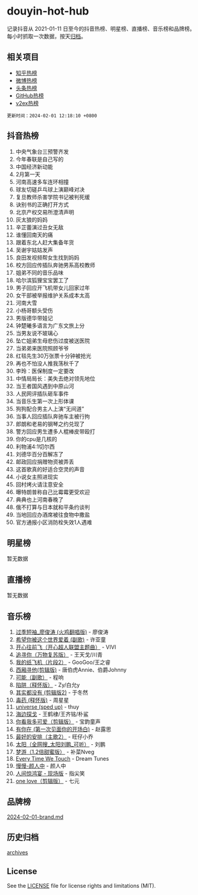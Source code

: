 # douyin-hot-hub

记录抖音从 2021-01-11 日至今的抖音热榜、明星榜、直播榜、音乐榜和品牌榜。每小时抓取一次数据，按天[归档](archives)。

## 相关项目

- [知乎热榜](https://github.com/lonnyzhang423/zhihu-hot-hub)
- [微博热榜](https://github.com/lonnyzhang423/weibo-hot-hub)
- [头条热榜](https://github.com/lonnyzhang423/toutiao-hot-hub)
- [GitHub热榜](https://github.com/lonnyzhang423/github-hot-hub)
- [v2ex热榜](https://github.com/lonnyzhang423/v2ex-hot-hub)


`更新时间：2024-02-01 12:18:10 +0800`

## 抖音热榜

1. 中央气象台三预警齐发
1. 今年春联是自己写的
1. 中国经济新动能
1. 2月第一天
1. 河南高速多车连环相撞
1. 球友切磋乒乓球上演巅峰对决
1. 复旦教师杀害学院书记被判死缓
1. 诀别书的正确打开方式
1. 北京产权交易所澄清声明
1. 灰太狼的妈妈
1. 辛芷蕾演过丑女无敌
1. 谁懂回南天的痛
1. 跟着东北人赶大集备年货
1. 吴谢宇姑姑发声
1. 良田发视频帮女生找到妈妈
1. 校方回应传插队奔驰男系高校教师
1. 姐弟不同的音乐品味
1. 哈尔滨狐狸宝宝罢工了
1. 男子回应开飞机带女儿回家过年
1. 女干部被举报维护关系成本太高
1. 河南大雪
1. 小杨哥额头受伤
1. 男版德华带娃记
1. 钟楚曦多语言为广东文旅上分
1. 当男友说不玻璃心
1. 坠亡姐弟生母悲伤过度被送医院
1. 当弟弟来医院照顾爷爷
1. 红毯先生30万张票十分钟被抢光
1. 再也不怕没人推我荡秋千了
1. 李玲：医保制度一定要改
1. 中情局局长：美失去绝对领先地位
1. 当王者国风遇到中原山河
1. 人民网评插队砸车事件
1. 当音乐生第一次上形体课
1. 狗狗配合男主人上演“无间道”
1. 当事人回应插队奔驰车主被行拘
1. 郎朗和老易的钢琴之约兑现了
1. 警方回应男生遭多人棍棒皮带殴打
1. 你的cpu是几核的
1. 利物浦4:1切尔西
1. 刘德华百分百解冻了
1. 邮政回应捐赠物资被弄丢
1. 这首歌真的好适合空灵的声音
1. 小说女主照进现实
1. 回村烤火请注意安全
1. 曝特朗普称自己比霉霉更受欢迎
1. 典典也上河南春晚了
1. 俄不打算与日本就和平条约谈判
1. 当地回应办酒席被往食物中撒盐
1. 官方通报小区消防栓失效1人遇难

## 明星榜

暂无数据

## 直播榜

暂无数据

## 音乐榜

1. [过季短袖_廖俊涛 (火鸡翻唱版)](https://sf3-cdn-tos.douyinstatic.com/obj/tos-cn-ve-2774/ogQVJl0tRBKxQgZji7YClFEBrVDeHpPTWfCZbQ) - 廖俊涛
1. [希望你被这个世界爱着 (副歌)](https://sf5-hl-cdn-tos.douyinstatic.com/obj/tos-cn-ve-2774/oUHCmWQfZlE3QQBKBeD8rCFLpJzPgCpImhsxMt) - 许亚童
1. [开心往前飞（开心超人联盟主题曲）](https://sf5-hl-cdn-tos.douyinstatic.com/obj/tos-cn-ve-2774/9d8fb7c82cf1421fb93a9fe925275e0a) - VIVI
1. [追寻你（万物复苏版）](https://sf3-cdn-tos.douyinstatic.com/obj/tos-cn-ve-2774/oYeAZJsbjIDit9APmBg8u6uDUQnHmoCf3gbo74) - 王天戈/川青
1. [我的纸飞机（片段2）](https://sf3-cdn-tos.douyinstatic.com/obj/tos-cn-ve-2774/oM2ZrKcg2CD5AeRB2gkeXOFB1IxAGJdZPazYHf) - GooGoo/王之睿
1. [西厢寻他(剪辑版)](https://sf5-hl-cdn-tos.douyinstatic.com/obj/tos-cn-ve-2774/oUsAVfAQKlRNxEv5qxvIB8o5qmIWUcXbzJKJhw) - 唐伯虎Annie、伯爵Johnny
1. [可能（副歌）](https://sf5-hl-cdn-tos.douyinstatic.com/obj/tos-cn-ve-2774/cde1731888894259b333569393c2fb51) - 程响
1. [陷阱（释怀版）](https://sf5-hl-cdn-tos.douyinstatic.com/obj/tos-cn-ve-2774/oE8C21LeZrzKLDFfQYgMzx4GAIHageG5IzayY7) - Zy/白允y
1. [其实都没有 (剪辑版2)](https://sf6-cdn-tos.douyinstatic.com/obj/tos-cn-ve-2774/oEBNQenHZtBhxYjGgUDQk0BCHTigQafgFlbQ7k) - 于冬然
1. [毒药 (释怀版)](https://sf3-cdn-tos.douyinstatic.com/obj/tos-cn-ve-2774/oYILMEAzspdZBIzy4frJNB8ZHPHWAhiwowd4Ad) - 周星星
1. [universe (sped up)](https://sf3-cdn-tos.douyinstatic.com/obj/tos-cn-ve-2774/oIQnurQLDCsdYeegkM4CKuVb23MZBXtX6QB8bv) - thuy
1. [海边探戈](https://sf5-hl-cdn-tos.douyinstatic.com/obj/tos-cn-ve-2774/os9gE0VQCGqt6VQkZDyBBYvfSDY0QFe3vVmubn) - 王鹤棣/王齐铭/朴鲨
1. [你看我多可爱（剪辑版）](https://sf3-cdn-tos.douyinstatic.com/obj/tos-cn-ve-2774/018d241ee66a4a189b2fa9ea2fe3363d) - 宝韵童声
1. [有你在 (第一次见面你的开场白)](https://sf6-cdn-tos.douyinstatic.com/obj/tos-cn-ve-2774/oAthrQ3ClJBfI57uBoFEgNDYtNCZ0TSYQQfxQ0) - 赵露思
1. [最好的安排（主歌2）](https://sf5-hl-cdn-tos.douyinstatic.com/obj/tos-cn-ve-2774/oMMZX1DuHpMwgoDztBmZswgQnbCeeANZxBHkFY) - 旺仔小乔
1. [太阳（全网搜_太阳刘鹏_可听）](https://sf5-hl-cdn-tos.douyinstatic.com/obj/tos-cn-ve-2774/ogWbyIQnlBFImVbeDocRdCIYtBHlbJXgfZMvgz) - 刘鹏
1. [梦游（1.2倍甜蜜版）](https://sf5-hl-cdn-tos.douyinstatic.com/obj/tos-cn-ve-2774/o4gyAUm8hwufoEABmwVIiQtHsFuGzAEEWtNMzo) - 补菜Nveg
1. [Every Time We Touch](https://sf5-hl-cdn-tos.douyinstatic.com/obj/tos-cn-ve-2774/ogN6lUKQeBBfEVhIOMikG1CcJjugxk1tztZyhP) - Dream Tunes
1. [慢慢-颜人中](https://sf6-cdn-tos.douyinstatic.com/obj/tos-cn-ve-2774/ocjHNfBXdBxQNC8ZGAeoLMFTUgtBg8bkExunDC) - 颜人中
1. [人间惊鸿宴 - 现场版](https://sf5-hl-cdn-tos.douyinstatic.com/obj/tos-cn-ve-2774/osF4mrPePAf2Yv8Wfr5fATCHZwL5h1QiGQAKwz) - 指尖笑
1. [one love（剪辑版）](https://sf6-cdn-tos.douyinstatic.com/obj/tos-cn-ve-2774/o4utbbKzHedACBQ0bkG7ZBgUvDQzbBDnYd1f1k) - 七元

## 品牌榜

[2024-02-01-brand.md](archives/2024-02-01-brand.md)

## 历史归档

[archives](archives)

## License

See the [LICENSE](LICENSE) file for license rights and limitations (MIT).
